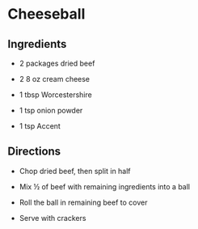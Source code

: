 # Cheeseball

## Ingredients

- 2 packages dried beef

- 2 8 oz cream cheese

- 1 tbsp Worcestershire

- 1 tsp onion powder

- 1 tsp Accent

## Directions

- Chop dried beef, then split in half

- Mix ½ of beef with remaining ingredients into a ball

- Roll the ball in remaining beef to cover

- Serve with crackers
